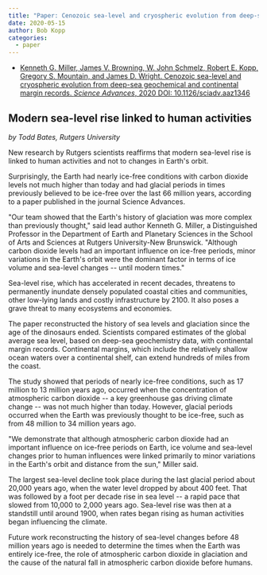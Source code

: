 ```yaml
---
title: "Paper: Cenozoic sea-level and cryospheric evolution from deep-sea geochemical and continental margin records"
date: 2020-05-15
author: Bob Kopp
categories:
  - paper
---
```


* [Kenneth G. Miller, James V. Browning, W. John Schmelz, Robert E. Kopp, Gregory S. Mountain, and James D. Wright. Cenozoic sea-level and cryospheric evolution from deep-sea geochemical and continental margin records. _Science Advances_, 2020 DOI: 10.1126/sciadv.aaz1346](https://doi.org/10.1126/sciadv.aaz1346)

## Modern sea-level rise linked to human activities
*by Todd Bates, Rutgers University*

New research by Rutgers scientists reaffirms that modern sea-level rise is linked to human activities and not to changes in Earth's orbit.

Surprisingly, the Earth had nearly ice-free conditions with carbon dioxide levels not much higher than today and had glacial periods in times previously believed to be ice-free over the last 66 million years, according to a paper published in the journal Science Advances.

"Our team showed that the Earth's history of glaciation was more complex than previously thought," said lead author Kenneth G. Miller, a Distinguished Professor in the Department of Earth and Planetary Sciences in the School of Arts and Sciences at Rutgers University-New Brunswick. "Although carbon dioxide levels had an important influence on ice-free periods, minor variations in the Earth's orbit were the dominant factor in terms of ice volume and sea-level changes -- until modern times."

Sea-level rise, which has accelerated in recent decades, threatens to permanently inundate densely populated coastal cities and communities, other low-lying lands and costly infrastructure by 2100. It also poses a grave threat to many ecosystems and economies.

The paper reconstructed the history of sea levels and glaciation since the age of the dinosaurs ended. Scientists compared estimates of the global average sea level, based on deep-sea geochemistry data, with continental margin records. Continental margins, which include the relatively shallow ocean waters over a continental shelf, can extend hundreds of miles from the coast.

The study showed that periods of nearly ice-free conditions, such as 17 million to 13 million years ago, occurred when the concentration of atmospheric carbon dioxide -- a key greenhouse gas driving climate change -- was not much higher than today. However, glacial periods occurred when the Earth was previously thought to be ice-free, such as from 48 million to 34 million years ago.

"We demonstrate that although atmospheric carbon dioxide had an important influence on ice-free periods on Earth, ice volume and sea-level changes prior to human influences were linked primarily to minor variations in the Earth's orbit and distance from the sun," Miller said.

The largest sea-level decline took place during the last glacial period about 20,000 years ago, when the water level dropped by about 400 feet. That was followed by a foot per decade rise in sea level -- a rapid pace that slowed from 10,000 to 2,000 years ago. Sea-level rise was then at a standstill until around 1900, when rates began rising as human activities began influencing the climate.

Future work reconstructing the history of sea-level changes before 48 million years ago is needed to determine the times when the Earth was entirely ice-free, the role of atmospheric carbon dioxide in glaciation and the cause of the natural fall in atmospheric carbon dioxide before humans.

